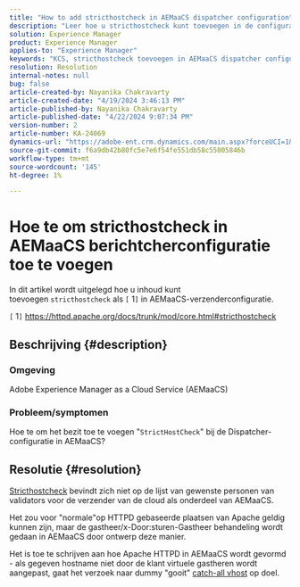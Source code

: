 ```yaml
---
title: "How to add stricthostcheck in AEMaaCS dispatcher configuration"
description: "Leer hoe u stricthostcheck kunt toevoegen in de configuratie van AEMaaCS-verzenders."
solution: Experience Manager
product: Experience Manager
applies-to: "Experience Manager"
keywords: "KCS, stricthostcheck toevoegen in AEMaaCS dispatcher configuratie, ervaringsmanager, cloud"
resolution: Resolution
internal-notes: null
bug: false
article-created-by: Nayanika Chakravarty
article-created-date: "4/19/2024 3:46:13 PM"
article-published-by: Nayanika Chakravarty
article-published-date: "4/22/2024 9:07:34 PM"
version-number: 2
article-number: KA-24069
dynamics-url: "https://adobe-ent.crm.dynamics.com/main.aspx?forceUCI=1&pagetype=entityrecord&etn=knowledgearticle&id=2b182eee-63fe-ee11-a1ff-6045bd0065f9"
source-git-commit: f6a9db42b80fc5e7e6f54fe551db58c55005846b
workflow-type: tm+mt
source-wordcount: '145'
ht-degree: 1%

---
```


# Hoe te om stricthostcheck in AEMaaCS berichtcherconfiguratie toe te voegen


In dit artikel wordt uitgelegd hoe u inhoud kunt toevoegen `stricthostcheck` als `[` 1`]`  in AEMaaCS-verzenderconfiguratie.

`[` 1`]`  https://httpd.apache.org/docs/trunk/mod/core.html#stricthostcheck

## Beschrijving {#description}


### Omgeving

Adobe Experience Manager as a Cloud Service (AEMaaCS)

### Probleem/symptomen

Hoe te om het bezit toe te voegen &quot;`StrictHostCheck`&quot; bij de Dispatcher-configuratie in AEMaaCS?


## Resolutie {#resolution}


[Stricthostcheck](https://httpd.apache.org/docs/trunk/mod/core.html#stricthostcheck) bevindt zich niet op de lijst van gewenste personen van validators voor de verzender van de cloud als onderdeel van AEMaaCS.

Het zou voor &quot;normale&quot;op HTTPD gebaseerde plaatsen van Apache geldig kunnen zijn, maar de gastheer/x-Door:sturen-Gastheer behandeling wordt gedaan in AEMaaCS door ontwerp deze manier.

Het is toe te schrijven aan hoe Apache HTTPD in AEMaaCS wordt gevormd - als gegeven hostname niet door de klant virtuele gastheren wordt aangepast, gaat het verzoek naar dummy &quot;gooit&quot; [catch-all vhost](https://github.com/adobe/aem-project-archetype/blob/develop/src/main/archetype/dispatcher.cloud/src/conf.d/dispatcher_vhost.conf#L277-L307) op doel.
